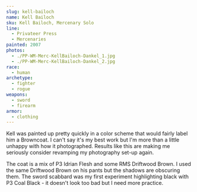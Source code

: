 ```yaml
---
slug: kell-bailoch
name: Kell Bailoch
sku: Kell Bailoch, Mercenary Solo
line:
  - Privateer Press
  - Mercenaries
painted: 2007
photos:
  - ./PP-WM-Merc-KellBailoch-Dankel_1.jpg
  - ./PP-WM-Merc-KellBailoch-Dankel_2.jpg
race:
  - human
archetype:
  - fighter
  - rogue
weapons:
  - sword
  - firearm
armor:
  - clothing
---
```


Kell was painted up pretty quickly in a color scheme that would fairly label him a Browncoat. I can't say it's my best work but I'm more than a little unhappy with how it photographed. Results like this are making me seriously consider revamping my photography set-up again.

The coat is a mix of P3 Idrian Flesh and some RMS Driftwood Brown. I used the same Driftwood Brown on his pants but the shadows are obscuring them. The sword scabbard was my first experiment highlighting black with P3 Coal Black - it doesn't look too bad but I need more practice.
